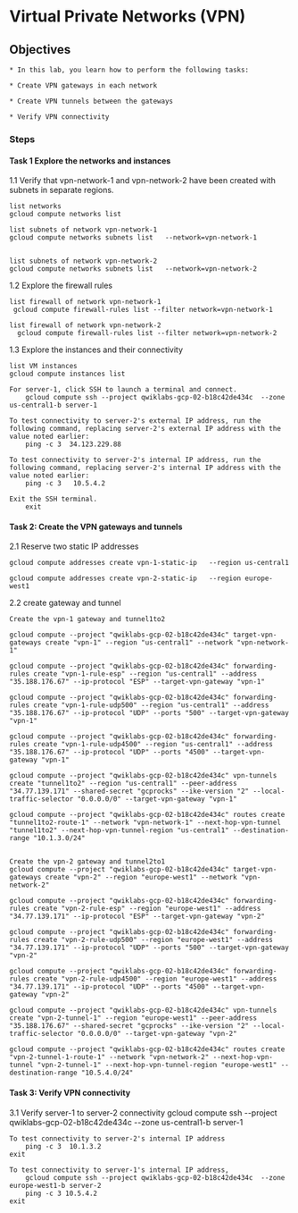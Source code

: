 # Virtual Private Networks (VPN)
## Objectives
    * In this lab, you learn how to perform the following tasks:

    * Create VPN gateways in each network

    * Create VPN tunnels between the gateways

    * Verify VPN connectivity

### Steps 
#### Task 1 Explore the networks and instances
1.1 Verify that vpn-network-1 and vpn-network-2 have been created with subnets in separate regions.

    list networks
    gcloud compute networks list

    list subnets of network vpn-network-1
    gcloud compute networks subnets list   --network=vpn-network-1


    list subnets of network vpn-network-2
    gcloud compute networks subnets list   --network=vpn-network-2


1.2 Explore the firewall rules

    list firewall of network vpn-network-1
     gcloud compute firewall-rules list --filter network=vpn-network-1
    
    list firewall of network vpn-network-2
      gcloud compute firewall-rules list --filter network=vpn-network-2

1.3 Explore the instances and their connectivity

    list VM instances
    gcloud compute instances list

    For server-1, click SSH to launch a terminal and connect.
        gcloud compute ssh --project qwiklabs-gcp-02-b18c42de434c  --zone us-central1-b server-1

    To test connectivity to server-2's external IP address, run the following command, replacing server-2's external IP address with the value noted earlier:
        ping -c 3  34.123.229.88 
    
    To test connectivity to server-2's internal IP address, run the following command, replacing server-2's internal IP address with the value noted earlier:
        ping -c 3   10.5.4.2 
    
    Exit the SSH terminal.
        exit

#### Task 2: Create the VPN gateways and tunnels
2.1 Reserve two static IP addresses

    gcloud compute addresses create vpn-1-static-ip   --region us-central1

    gcloud compute addresses create vpn-2-static-ip   --region europe-west1
 
2.2 create gateway and tunnel

    Create the vpn-1 gateway and tunnel1to2

    gcloud compute --project "qwiklabs-gcp-02-b18c42de434c" target-vpn-gateways create "vpn-1" --region "us-central1" --network "vpn-network-1"

    gcloud compute --project "qwiklabs-gcp-02-b18c42de434c" forwarding-rules create "vpn-1-rule-esp" --region "us-central1" --address "35.188.176.67" --ip-protocol "ESP" --target-vpn-gateway "vpn-1"

    gcloud compute --project "qwiklabs-gcp-02-b18c42de434c" forwarding-rules create "vpn-1-rule-udp500" --region "us-central1" --address "35.188.176.67" --ip-protocol "UDP" --ports "500" --target-vpn-gateway "vpn-1"

    gcloud compute --project "qwiklabs-gcp-02-b18c42de434c" forwarding-rules create "vpn-1-rule-udp4500" --region "us-central1" --address "35.188.176.67" --ip-protocol "UDP" --ports "4500" --target-vpn-gateway "vpn-1"

    gcloud compute --project "qwiklabs-gcp-02-b18c42de434c" vpn-tunnels create "tunnel1to2" --region "us-central1" --peer-address "34.77.139.171" --shared-secret "gcprocks" --ike-version "2" --local-traffic-selector "0.0.0.0/0" --target-vpn-gateway "vpn-1"

    gcloud compute --project "qwiklabs-gcp-02-b18c42de434c" routes create "tunnel1to2-route-1" --network "vpn-network-1" --next-hop-vpn-tunnel "tunnel1to2" --next-hop-vpn-tunnel-region "us-central1" --destination-range "10.1.3.0/24"


    Create the vpn-2 gateway and tunnel2to1
    gcloud compute --project "qwiklabs-gcp-02-b18c42de434c" target-vpn-gateways create "vpn-2" --region "europe-west1" --network "vpn-network-2"

    gcloud compute --project "qwiklabs-gcp-02-b18c42de434c" forwarding-rules create "vpn-2-rule-esp" --region "europe-west1" --address "34.77.139.171" --ip-protocol "ESP" --target-vpn-gateway "vpn-2"

    gcloud compute --project "qwiklabs-gcp-02-b18c42de434c" forwarding-rules create "vpn-2-rule-udp500" --region "europe-west1" --address "34.77.139.171" --ip-protocol "UDP" --ports "500" --target-vpn-gateway "vpn-2"

    gcloud compute --project "qwiklabs-gcp-02-b18c42de434c" forwarding-rules create "vpn-2-rule-udp4500" --region "europe-west1" --address "34.77.139.171" --ip-protocol "UDP" --ports "4500" --target-vpn-gateway "vpn-2"

    gcloud compute --project "qwiklabs-gcp-02-b18c42de434c" vpn-tunnels create "vpn-2-tunnel-1" --region "europe-west1" --peer-address "35.188.176.67" --shared-secret "gcprocks" --ike-version "2" --local-traffic-selector "0.0.0.0/0" --target-vpn-gateway "vpn-2"

    gcloud compute --project "qwiklabs-gcp-02-b18c42de434c" routes create "vpn-2-tunnel-1-route-1" --network "vpn-network-2" --next-hop-vpn-tunnel "vpn-2-tunnel-1" --next-hop-vpn-tunnel-region "europe-west1" --destination-range "10.5.4.0/24"


#### Task 3: Verify VPN connectivity
3.1 Verify server-1 to server-2 connectivity
    gcloud compute ssh --project qwiklabs-gcp-02-b18c42de434c  --zone us-central1-b server-1
    
    To test connectivity to server-2's internal IP address
        ping -c 3  10.1.3.2
    exit
  
    To test connectivity to server-1's internal IP address,
        gcloud compute ssh --project qwiklabs-gcp-02-b18c42de434c  --zone europe-west1-b server-2
        ping -c 3 10.5.4.2
    exit

 
  